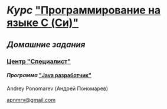 # *Курс* ["Программирование на языке C (Си)"](https://www.specialist.ru/course/si)
## *Домашние задания*
### [Центр "Специалист"](https://www.specialist.ru)  
#### *Программа* ["Java разработчик"](https://www.specialist.ru/track/t-dgvdev)

Andrey Ponomarev (Андрей Пономарев)

apnmrv@gmail.com
